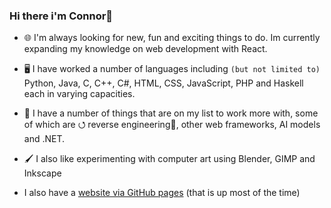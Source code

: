 ### Hi there i'm Connor👋

 - 🌐 I'm always looking for new, fun and exciting things to do. Im currently expanding my knowledge on web development with React.

- 🖥️ I have worked a number of languages including `(but not limited to)` Python, Java, C, C++, C#, HTML, CSS, JavaScript, PHP and Haskell each in varying capacities. 

- 🔭 I have a number of things that are on my list to work more with, some of which are ⭯ reverse engineering🔧, other web frameworks, AI models and .NET.
<!-- - 🌱 I’m currently learning, and number of different frameworks -->

- 🖌️ I also like experimenting with computer art using Blender, GIMP and Inkscape

- I also have a [website via GitHub pages](https://c-0b.github.io) (that is up most of the time)
